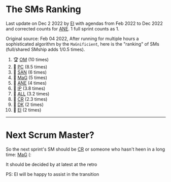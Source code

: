 # The SMs Ranking


Last update on Dec 2 2022 by [EI] with agendas from Feb 2022 to Dec 2022 and corrected counts for [ANE]. 1 full sprint counts as 1.

Original source: Feb 04 2022, After running for multiple hours a sophisticated algorithm by the ``MaGnificient``,  here is the "ranking" of SMs  (full/shared SMship adds 1/0.5 times).

1. 🏆  [OM]  (10 times)
2. 🥈 [PC] (8.5 times)
3. 🥉 [SAN] (6 times)
4. 🍺 [MaG] (5 times) 
5. 🧋 [ANE] (4 times)  
6. 🍫 [IP] (3.8 times)
7. 🍫 [ALL] (3.2 times)
8. 🍫 [CR] (2.3 times)
9. 🍫 [DK] (2 times)
10. 🍫 [EI] (2 times) 

----

# Next Scrum Master?

So the next sprint's SM should be [CR]  or someone who hasn't heen in a long time: [MaG] (:

It should be decided by at latest at the retro

PS: EI will be happy to assist in the transition

[ALL]:https://github.com/Surfict
[ANE]:https://github.com/GitHK
[BL]:https://github.com/dyollb
[CR]:https://github.com/colinRawlings
[DK]:https://github.com/mrnicegyu11
[EI]:https://github.com/elisabettai
[IP]:https://github.com/ignapas
[MaG]:https://github.com/mguidon
[OM]:https://github.com/odeimaiz
[PC]:https://github.com/pcrespov
[SAN]:https://github.com/sanderegg
